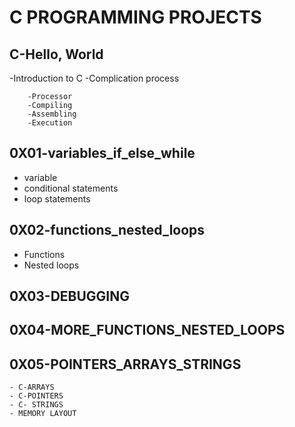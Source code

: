 # C PROGRAMMING PROJECTS
## C-Hello, World
-Introduction to C
-Complication process

		-Processor
		-Compiling
		-Assembling
		-Execution
## 0X01-variables_if_else_while
  - variable
  - conditional statements
  - loop statements

## 0X02-functions_nested_loops
   - Functions
   - Nested loops
## 0X03-DEBUGGING
## 0X04-MORE_FUNCTIONS_NESTED_LOOPS
## 0X05-POINTERS_ARRAYS_STRINGS
	- C-ARRAYS
	- C-POINTERS
	- C- STRINGS
	- MEMORY LAYOUT
